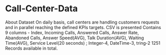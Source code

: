# Call-Center-Data
About Dataset
On daily basis, call centers are handling customers requests and in parallel reaching the defined KPIs targets.
CSV is presented
Contains 9 columns - Index, Incoming Calls, Answered Calls, Answer Rate, Abandoned Calls, Answer Speed(AVG), Talk Duration(AVG), 
Waiting Time(AVG), Service Level(20 seconds) ; Integer-4, DateTime-3, tring-2
1251 Records available in total.
